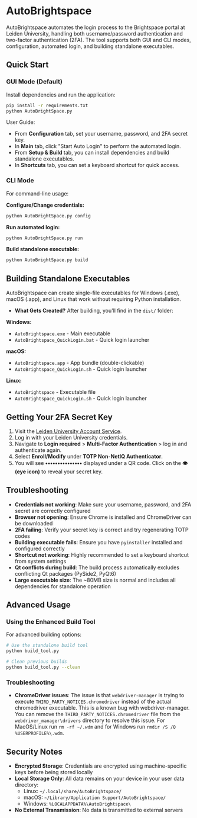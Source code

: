 # AutoBrightspace

AutoBrightspace automates the login process to the Brightspace portal at Leiden University, handling both username/password authentication and two-factor authentication (2FA). The tool supports both GUI and CLI modes, configuration, automated login, and building standalone executables.

## Quick Start

### GUI Mode (Default)
Install dependencies and run the application:
```bash
pip install -r requirements.txt
python AutoBrightSpace.py
```
User Guide:
- From **Configuration** tab, set your username, password, and 2FA secret key.
- In **Main** tab, click "Start Auto Login" to perform the automated login.
- From **Setup & Build** tab, you can install dependencies and build standalone executables.
- In **Shortcuts** tab, you can set a keyboard shortcut for quick access.

### CLI Mode
For command-line usage:

**Configure/Change credentials:**
```bash
python AutoBrightSpace.py config
```

**Run automated login:**
```bash
python AutoBrightSpace.py run
```

**Build standalone executable:**
```bash
python AutoBrightSpace.py build
```

## Building Standalone Executables

AutoBrightspace can create single-file executables for Windows (.exe), macOS (.app), and Linux that work without requiring Python installation.

- **What Gets Created?** After building, you'll find in the `dist/` folder:

**Windows:**
- `AutoBrightspace.exe` - Main executable
- `AutoBrightspace_QuickLogin.bat` - Quick login launcher

**macOS:**
- `AutoBrightspace.app` - App bundle (double-clickable)
- `AutoBrightspace_QuickLogin.sh` - Quick login launcher  

**Linux:**
- `AutoBrightspace` - Executable file
- `AutoBrightspace_QuickLogin.sh` - Quick login launcher

## Getting Your 2FA Secret Key

1. Visit the [Leiden University Account Service](https://account.services.universiteitleiden.nl/).
2. Log in with your Leiden University credentials.
3. Navigate to **Login required** > **Multi-Factor Authentication** > log in and authenticate again.
4. Select **Enroll/Modify** under **TOTP Non-NetIQ Authenticator**.
5. You will see **•••••••••••••••** displayed under a QR code. Click on the **👁️ (eye icon)** to reveal your secret key.

## Troubleshooting

- **Credentials not working**: Make sure your username, password, and 2FA secret are correctly configured
- **Browser not opening**: Ensure Chrome is installed and ChromeDriver can be downloaded
- **2FA failing**: Verify your secret key is correct and try regenerating TOTP codes
- **Building executable fails**: Ensure you have `pyinstaller` installed and configured correctly
- **Shortcut not working**: Highly recommended to set a keyboard shortcut from system settings
- **Qt conflicts during build**: The build process automatically excludes conflicting Qt packages (PySide2, PyQt6)
- **Large executable size**: The ~80MB size is normal and includes all dependencies for standalone operation

## Advanced Usage

### Using the Enhanced Build Tool
For advanced building options:
```bash
# Use the standalone build tool
python build_tool.py

# Clean previous builds
python build_tool.py --clean
```

### Troubleshooting
- **ChromeDriver issues**: The issue is that `webdriver-manager` is trying to execute `THIRD_PARTY_NOTICES.chromedriver` instead of the actual chromedriver executable. This is a known bug with webdriver-manager. You can remove the `THIRD_PARTY_NOTICES.chromedriver` file from the `webdriver_manager\drivers` directory to resolve this issue. For MacOS/Linux run `rm -rf ~/.wdm` and for Windows run `rmdir /S /Q %USERPROFILE%\.wdm`.

## Security Notes

- **Encrypted Storage**: Credentials are encrypted using machine-specific keys before being stored locally
- **Local Storage Only**: All data remains on your device in your user data directory:
  - Linux: `~/.local/share/AutoBrightspace/`
  - macOS: `~/Library/Application Support/AutoBrightspace/`
  - Windows: `%LOCALAPPDATA%\AutoBrightspace\`
- **No External Transmission**: No data is transmitted to external servers